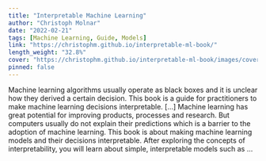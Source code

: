 ```yaml
---
title: "Interpretable Machine Learning"
author: "Christoph Molnar"
date: "2022-02-21"
tags: [Machine Learning, Guide, Models]
link: "https://christophm.github.io/interpretable-ml-book/"
length_weight: "32.8%"
cover: "https://christophm.github.io/interpretable-ml-book/images/cover-leanpub-2nd.png"
pinned: false
---
```


Machine learning algorithms usually operate as black boxes and it is unclear how they derived a certain decision. This book is a guide for practitioners to make machine learning decisions interpretable. [...] Machine learning has great potential for improving products, processes and research.
But computers usually do not explain their predictions which is a barrier to the adoption of machine learning.
This book is about making machine learning models and their decisions interpretable. After exploring the concepts of interpretability, you will learn about simple, interpretable models such as ...
